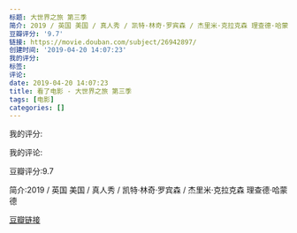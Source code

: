 ```yaml
---
标题: 大世界之旅 第三季
简介: 2019 / 英国 美国 / 真人秀 / 凯特·林奇·罗宾森 / 杰里米·克拉克森 理查德·哈蒙德
豆瓣评分: '9.7'
链接: https://movie.douban.com/subject/26942897/
创建时间: '2019-04-20 14:07:23'
我的评分:
标签:
评论:
date: 2019-04-20 14:07:23
title: 看了电影 - 大世界之旅 第三季
tags: [电影]
categories: []
---
```


我的评分:

我的评论:

豆瓣评分:9.7

简介:2019 / 英国 美国 / 真人秀 / 凯特·林奇·罗宾森 / 杰里米·克拉克森 理查德·哈蒙德

[豆瓣链接](https://movie.douban.com/subject/26942897/)


